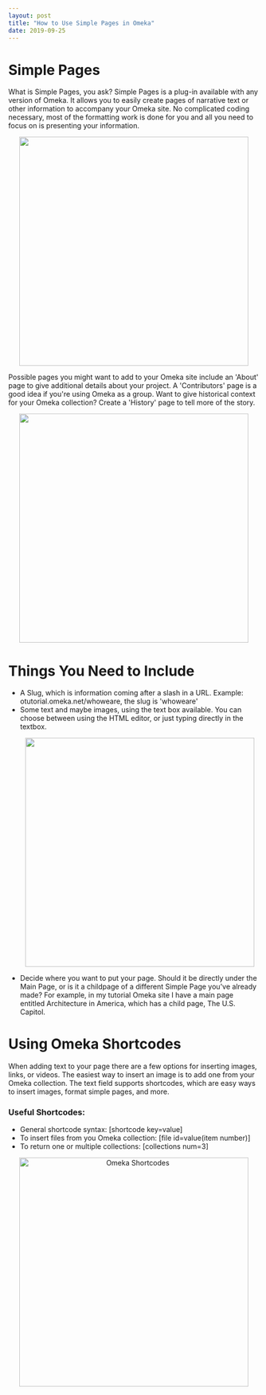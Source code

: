 ```yaml
---
layout: post
title: "How to Use Simple Pages in Omeka"
date: 2019-09-25
---
```

<html>
  <body>
    <h1>Simple Pages</h1>
      <p>What is Simple Pages, you ask? Simple Pages is a plug-in available with any version of Omeka. It allows you to easily create pages of narrative text or other information to accompany your Omeka site. No complicated coding necessary, most of the formatting work is done for you and all you need to focus on is presenting your information.</p>
    <p align="center">
      <img width="460" src="https://user-images.githubusercontent.com/54911846/68148889-ddf3a980-ff0a-11e9-9d01-9ce67378b854.png"> 
    </p>
     <p>Possible pages you might want to add to your Omeka site include an 'About' page to give additional details about your project. A 'Contributors' page is a good idea if you're using Omeka as a group. Want to give historical context for your Omeka collection? Create a 'History' page to tell more of the story.</p>
    <p align="center">
      <img width="460" src="https://user-images.githubusercontent.com/54911846/68149086-40e54080-ff0b-11e9-822e-2b91fb9fd6f3.png"> 
    </p>
    <h1>Things You Need to Include</h1>
      <ul>
        <li>A Slug, which is information coming after a slash in a URL. Example: otutorial.omeka.net/whoweare, the slug is 'whoweare'</li>
        <li>Some text and maybe images, using the text box available. You can choose between using the HTML editor, or just typing directly in the textbox.</li>
         <p align="center">
      <img width="460" src="https://user-images.githubusercontent.com/54911846/68149143-5490a700-ff0b-11e9-9b31-49adeeb59ca8.png"> 
         </p>
        <li>Decide where you want to put your page. Should it be directly under the Main Page, or is it a childpage of a different Simple Page you've already made? For example, in my tutorial Omeka site I have a main page entitled Architecture in America, which has a child page, The U.S. Capitol.</li>
      </ul>
    <h1>Using Omeka Shortcodes</h1>
    <p>When adding text to your page there are a few options for inserting images, links, or videos. The easiest way to insert an image is to add one from your Omeka collection. The text field supports shortcodes, which are easy ways to insert images, format simple pages, and more.</p>
    <h3>Useful Shortcodes:</h3>
    <ul>
      <li>General shortcode syntax: [shortcode key=value]</li>
      <li>To insert files from you Omeka collection: [file id=value(item number)]</li>
      <li>To return one or multiple collections: [collections num=3]</li>
    </ul>
    <p align="center">
    <a href="https://omeka.org/classic/docs/Content/Shortcodes/">
      <img width="460" src="https://user-images.githubusercontent.com/54911846/68151899-95d78580-ff10-11e9-8c81-6a66e38229f0.png" alt="Omeka Shortcodes">
    </a>
    </p>

